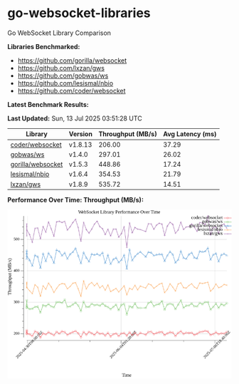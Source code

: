 # go-websocket-libraries

Go WebSocket Library Comparison

**Libraries Benchmarked:**

- https://github.com/gorilla/websocket
- https://github.com/lxzan/gws
- https://github.com/gobwas/ws
- https://github.com/lesismal/nbio
- https://github.com/coder/websocket

**Latest Benchmark Results:**

<!-- BENCHMARK_TABLE_START -->
**Last Updated:** Sun, 13 Jul 2025 03:51:28 UTC

| Library                                         | Version         | Throughput (MB/s) | Avg Latency (ms) |
| ----------------------------------------------- | --------------- | ----------------- | ---------------- |
| [coder/websocket](https://github.com/coder/websocket) | v1.8.13 | 206.00 | 37.29 |
| [gobwas/ws](https://github.com/gobwas/ws) | v1.4.0 | 297.01 | 26.02 |
| [gorilla/websocket](https://github.com/gorilla/websocket) | v1.5.3 | 448.86 | 17.24 |
| [lesismal/nbio](https://github.com/lesismal/nbio) | v1.6.4 | 354.53 | 21.79 |
| [lxzan/gws](https://github.com/lxzan/gws) | v1.8.9 | 535.72 | 14.51 |
<!-- BENCHMARK_TABLE_END -->

**Performance Over Time: Throughput (MB/s):**

![Benchmark Performance Graph](benchmark_performance.png)